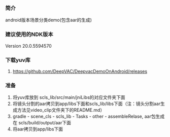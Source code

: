 ### 简介
android版本场景分类demo(包含aar的生成)</br>

### 建议使用的NDK版本

Version 20.0.5594570

### 下载yuv库

1. https://github.com/DeepVAC/DeepvacDemoOnAndroid/releases</br>

### 准备
1. 将yuv库放到 scls_lib/src/main/jniLibs的对应文件夹下面
2. 将镜头分割的aar拷贝到app/libs下面和scls_lib/libs下面（注：镜头分割aar生成方法见video_clip文件夹下的README.md）
3. gradle - scene_cls - scls_lib - Tasks - other - assembleRelase, aar包生成在 scls/build/output/aar下面 </br>
4. 将aar拷贝到app/libs下面</br>